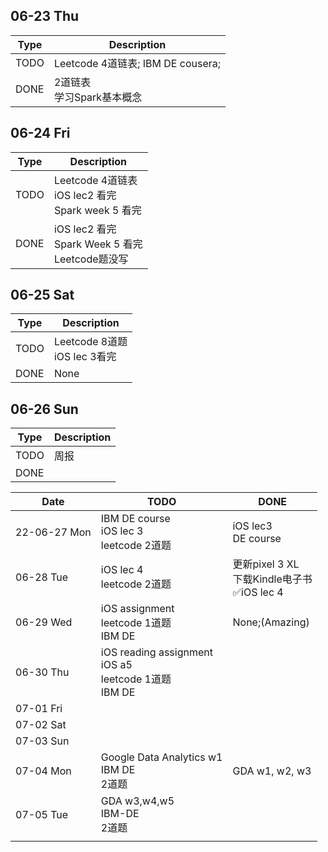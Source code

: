 ## 06-23 Thu

|Type|Description|
|----|----|
|TODO|Leetcode 4道链表; IBM DE cousera;|
|DONE|2道链表<br />学习Spark基本概念|



## 06-24 Fri

|Type|Description|
|----|----|
|TODO|Leetcode 4道链表<br />iOS lec2 看完<br />Spark week 5 看完|
|DONE|iOS lec2 看完<br />Spark Week 5 看完<br />Leetcode题没写|



## 06-25 Sat

| Type | Description                       |
| ---- | --------------------------------- |
| TODO | Leetcode 8道题<br />iOS lec 3看完 |
| DONE | None                              |



## 06-26 Sun

| Type | Description |
| ---- | ----------- |
| TODO | 周报        |
| DONE |             |



| Date         | TODO                                                         | DONE                                                 |
| ------------ | ------------------------------------------------------------ | ---------------------------------------------------- |
| 22-06-27 Mon | IBM DE course<br />iOS lec 3<br />leetcode 2道题             | iOS lec3<br />DE course                              |
| 06-28 Tue    | iOS lec 4<br />leetcode 2道题                                | 更新pixel 3 XL<br />下载Kindle电子书<br />✅iOS lec 4 |
| 06-29 Wed    | iOS assignment<br />leetcode 1道题<br />IBM DE               | None;(Amazing)                                       |
| 06-30 Thu    | iOS reading assignment<br />iOS a5<br />leetcode 1道题<br />IBM DE |                                                      |
| 07-01 Fri    |                                                              |                                                      |
| 07-02 Sat    |                                                              |                                                      |
| 07-03 Sun    |                                                              |                                                      |
| 07-04 Mon    | Google Data Analytics w1<br />IBM DE<br />2道题<br />        | GDA w1, w2, w3                                       |
| 07-05 Tue    | GDA w3,w4,w5<br />IBM-DE<br />2道题                          |                                                      |
|              |                                                              |                                                      |



